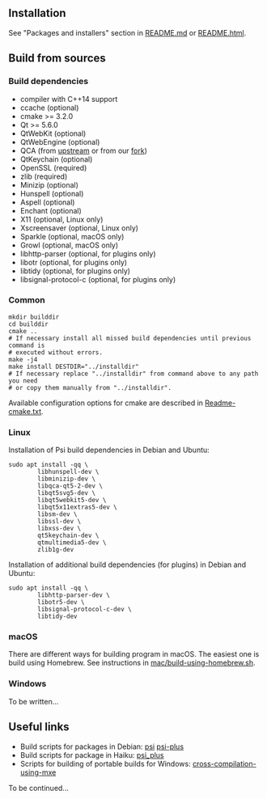 ## Installation

See "Packages and installers" section in [README.md](README.md) or [README.html](README.html).


## Build from sources

### Build dependencies

* compiler with C++14 support
* ccache (optional)
* cmake >= 3.2.0
* Qt >= 5.6.0
* QtWebKit (optional)
* QtWebEngine (optional)
* QCA (from [upstream](https://api.kde.org/qca/html/) or from our [fork](https://github.com/psi-im/qca))
* QtKeychain (optional)
* OpenSSL (required)
* zlib (required)
* Minizip (optional)
* Hunspell (optional)
* Aspell (optional)
* Enchant (optional)
* X11 (optional, Linux only)
* Xscreensaver (optional, Linux only)
* Sparkle (optional, macOS only)
* Growl (optional, macOS only)
* libhttp-parser (optional, for plugins only)
* libotr (optional, for plugins only)
* libtidy (optional, for plugins only)
* libsignal-protocol-c (optional, for plugins only)

### Common

```shell
mkdir builddir
cd builddir
cmake ..
# If necessary install all missed build dependencies until previous command is
# executed without errors.
make -j4
make install DESTDIR="../installdir"
# If necessary replace "../installdir" from command above to any path you need
# or copy them manually from "../installdir".
```

Available configuration options for cmake are described in [Readme-cmake.txt](Readme-cmake.txt).

### Linux

Installation of Psi build dependencies in Debian and Ubuntu:

```shell
sudo apt install -qq \
        libhunspell-dev \
        libminizip-dev \
        libqca-qt5-2-dev \
        libqt5svg5-dev \
        libqt5webkit5-dev \
        libqt5x11extras5-dev \
        libsm-dev \
        libssl-dev \
        libxss-dev \
        qt5keychain-dev \
        qtmultimedia5-dev \
        zlib1g-dev
```

Installation of additional build dependencies (for plugins) in Debian and Ubuntu:

```shell
sudo apt install -qq \
        libhttp-parser-dev \
        libotr5-dev \
        libsignal-protocol-c-dev \
        libtidy-dev
```

### macOS

There are different ways for building program in macOS. The easiest one is build using Homebrew. See instructions in [mac/build-using-homebrew.sh](mac/build-using-homebrew.sh).

### Windows

To be written...



## Useful links

* Build scripts for packages in Debian:
[psi](https://salsa.debian.org/xmpp-team/psi)
[psi-plus](https://salsa.debian.org/xmpp-team/psi-plus)
* Build scripts for package in Haiku:
[psi_plus](https://github.com/haikuports/haikuports/tree/master/net-im/psi_plus)
* Scripts for building of portable builds for Windows:
[cross-compilation-using-mxe](https://github.com/psi-plus/maintenance/tree/master/scripts/win32/cross-compilation-using-mxe)

To be continued...

